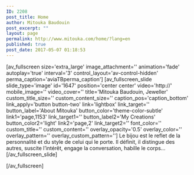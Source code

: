 ```yaml
---
ID: 2208
post_title: Home
author: Mitouka Baudouin
post_excerpt: ""
layout: page
permalink: http://www.mitouka.com/home/?lang=en
published: true
post_date: 2017-05-07 01:18:53
---
```

[av_fullscreen size='extra_large' image_attachment='' animation='fade' autoplay='true' interval='3' control_layout='av-control-hidden' perma_caption='aviaTBperma_caption']
[av_fullscreen_slide slide_type='image' id='1647' position='center center' video='http://' mobile_image='' video_cover='' title='Mitouka Baudouin, Jeweller' custom_title_size='' custom_content_size='' caption_pos='caption_bottom' link_apply='button button-two' link='lightbox' link_target='' button_label='About Mitouka' button_color='theme-color-subtle' link1='page,1153' link_target1='' button_label2='My Creations' button_color2='light' link2='page,2' link_target2='' font_color='' custom_title='' custom_content='' overlay_opacity='0.5' overlay_color='' overlay_pattern='' overlay_custom_pattern='']
Le bijou est le reflet de la personnalité et du style de celui qui le porte. Il définit, il distingue des autres, suscite l’intérêt, engage la conversation, habille le corps…
[/av_fullscreen_slide]

[/av_fullscreen]